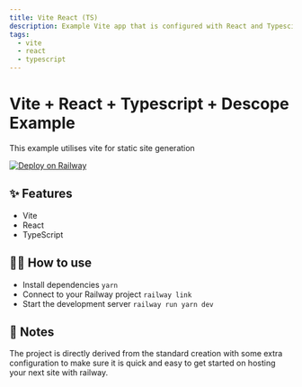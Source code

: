 ```yaml
---
title: Vite React (TS)
description: Example Vite app that is configured with React and Typescipt
tags:
  - vite
  - react
  - typescript
---
```


# Vite + React + Typescript + Descope Example

This example utilises vite for static site generation

[![Deploy on Railway](https://railway.app/button.svg)](https://railway.app/new/template/duzltn?referralCode=OH27A5)

## ✨ Features

- Vite
- React
- TypeScript

## 💁‍♀️ How to use

- Install dependencies `yarn`
- Connect to your Railway project `railway link`
- Start the development server `railway run yarn dev`

## 📝 Notes

The project is directly derived from the standard creation with some extra configuration to make sure it is quick and easy to get started on hosting your next site with railway.
